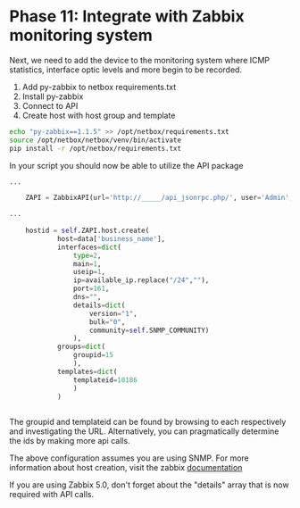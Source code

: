# Phase 11: Integrate with Zabbix monitoring system

Next, we need to add the device to the monitoring system where ICMP statistics, interface optic levels and more begin to be recorded.


1. Add py-zabbix to netbox requirements.txt
2. Install py-zabbix
3. Connect to API
4. Create host with host group and template

```bash
echo "py-zabbix==1.1.5" >> /opt/netbox/requirements.txt
source /opt/netbox/netbox/venv/bin/activate
pip install -r /opt/netbox/requirements.txt
```

In your script you should now be able to utilize the API package

```python
...

    ZAPI = ZabbixAPI(url='http://_____/api_jsonrpc.php/', user='Admin', password='zabbix')

...
  
    hostid = self.ZAPI.host.create(
            host=data['business_name'],
            interfaces=dict(
                type=2,
                main=1,
                useip=1,
                ip=available_ip.replace("/24",""),
                port=161,
                dns="",
                details=dict(
                    version="1", 
                    bulk="0",
                    community=self.SNMP_COMMUNITY)
                ),
            groups=dict(
                groupid=15
                ),
            templates=dict(
                templateid=10186
                )
            )
    
```

The groupid and templateid can be found by browsing to each respectively and investigating the URL. Alternatively, you can pragmatically determine the ids by making more api calls.

The above configuration assumes you are using SNMP. For more information about host creation, visit the zabbix <a href="https://www.zabbix.com/documentation/current/manual/api/reference/host/create">documentation </a>

If you are using Zabbix 5.0, don't forget about the "details" array that is now required with API calls.
